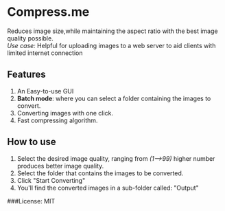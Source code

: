 # Compress.me

Reduces image size,while maintaining the aspect ratio with the best image quality possible.  
*Use case:* Helpful for uploading images to a web server to aid clients with limited internet connection 

## Features 
1. An Easy-to-use GUI 
2. **Batch mode**: where you can select a folder containing the images to convert.
3. Converting images with one click.
4. Fast compressing algorithm.

## How to use
1. Select the desired image quality, ranging from *(1-->99)* higher number produces better image quality.
2. Select the folder that contains the images to be converted.
3. Click "Start Converting"
4. You'll find the converted images in a sub-folder called: "Output"


###License: MIT

